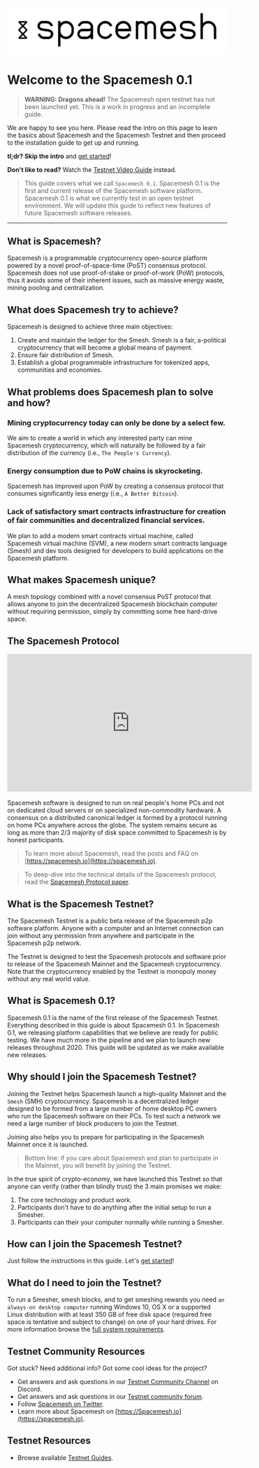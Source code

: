 ![](/images/logo.png)

# Welcome to the Spacemesh 0.1

> **WARNING: Dragons ahead!** The Spacemesh open testnet has not been launched yet. This is a work in progress and an incomplete guide.

We are happy to see you here. Please read the intro on this page to learn the basics about Spacemesh and the Spacemesh Testnet and then proceed to the installation guide to get up and running.

**tl;dr? Skip the intro** and [get started](guide/install.md)!

**Don't like to read?** Watch the [Testnet Video Guide](#) instead.

> This guide covers what we call `Spacemesh 0.1`. Spacemesh 0.1 is the first and current release of the Spacemesh software platform. Spacemesh 0.1 is what we currently test in an open testnet environment. We will update this guide to reflect new features of future Spacemesh software releases.

---

## What is Spacemesh?
Spacemesh is a programmable cryptocurrency open-source platform powered by a novel proof-of-space-time (PoST) consensus protocol. Spacemesh does not use proof-of-stake or proof-of-work (PoW) protocols, thus it avoids some of their inherent issues, such as massive energy waste, mining pooling and centralization.

## What does Spacemesh try to achieve?
Spacemesh is designed to achieve three main objectives:
1. Create and maintain the ledger for the Smesh. Smesh is a fair, a-political cryptocurrency that will become a global means of payment.
2. Ensure fair distribution of Smesh.
3. Establish a global programmable infrastructure for tokenized apps, communities and economies.

## What problems does Spacemesh plan to solve and how?

### Mining cryptocurrency today can only be done by a select few.
We aim to create a world in which any interested party can mine Spacemesh cryptocurrency, which will naturally be followed by a fair distribution of the currency (i.e., `The People's Currency`).

### Energy consumption due to PoW chains is skyrocketing.
Spacemesh has improved upon PoW by creating a consensus protocol that consumes significantly less energy (i.e., `A Better Bitcoin`).

### Lack of satisfactory smart contracts infrastructure for creation of fair communities and decentralized financial services.
We plan to add a modern smart contracts virtual machine, called Spacemesh virtual machine (SVM), a new modern smart contracts language (Smesh) and dev tools designed for developers to build applications on the Spacemesh platform.

## What makes Spacemesh unique?
A mesh topology combined with a novel consensus PoST protocol that allows anyone to join the decentralized Spacemesh blockchain computer without requiring permission, simply by committing some free hard-drive space.

## The Spacemesh Protocol
<div width="100%" align="center">
<iframe width="560" height="315" src="https://www.youtube-nocookie.com/embed/videoseries?list=PL5BszCNLCnMP49lAl2OWX3L8GK50ngq0Y" frameborder="0" allow="accelerometer; autoplay; encrypted-media; gyroscope; picture-in-picture" allowfullscreen></iframe>
</div>

Spacemesh software is designed to run on real people's home PCs and not on dedicated cloud servers or on specialized non-commodity hardware. A consensus on a distributed canonical ledger is formed by a protocol running on home PCs anywhere across the globe. The system remains secure as long as more than 2/3 majority of disk space committed to Spacemesh is by honest participants.

> To learn more about Spacemesh, read the posts and FAQ on [https://spacemesh.io](https://spacemesh.io).

> To deep-dive into the technical details of the Spacemesh protocol, read the [Spacemesh Protocol paper](https://spacemesh.io/spacemesh-protocol-v1-0).

## What is the Spacemesh Testnet?
The Spacemesh Testnet is a public beta release of the Spacemesh p2p software platform. Anyone with a computer and an Internet connection can join without any permission from anywhere and participate in the Spacemesh p2p network.

The Testnet is designed to test the Spacemesh protocols and software prior to release of the Spacemesh Mainnet and the Spacemesh cryptocurrency. Note that the cryptocurrency enabled by the Testnet is monopoly money without any real world value.

## What is Spacemesh 0.1?
Spacemesh 0.1 is the name of the first release of the Spacemesh Testnet. Everything described in this guide is about Spacemesh 0.1. In Spacemesh 0.1, we releasing platform capabilities that we believe are ready for public testing. We have much more in the pipeline and we plan to launch new releases throughout 2020. This guide will be updated as we make available new releases.

## Why should I join the Spacemesh Testnet?
Joining the Testnet helps Spacemesh launch a high-quality Mainnet and the `Smesh` (SMH) cryptocurrency. Spacemesh is a decentralized ledger designed to be formed from a large number of home desktop PC owners who run the Spacemesh software on their PCs. To test such a network we need a large number of block producers to join the Testnet.

Joining also helps you to prepare for participating in the Spacemesh Mainnet once it is launched.

> Bottom line: if you care about Spacemesh and plan to participate in the Mainnet, you will benefit by joining the Testnet.

In the true spirit of crypto-economy, we have launched this Testnet so that anyone can verify (rather than blindly trust) the 3 main promises we make:
1. The core technology and product work.
2. Participants don't have to do anything after the initial setup to run a Smesher.
3. Participants can their your computer normally while running a Smesher.

## How can I join the Spacemesh Testnet?
Just follow the instructions in this guide. Let's [get started](guide/install.md)!

## What do I need to join the Testnet?
To run a Smesher, smesh blocks, and to get smeshing rewards you need `an always-on desktop computer` running Windows 10, OS X or a supported Linux distribution with at least 350 GB of free disk space (required free space is tentative and subject to change) on one of your hard drives. For more information browse the [full system requirements](requirements.md).

## Testnet Community Resources
Got stuck? Need additional info? Got some cool ideas for the project?
- Get answers and ask questions in our [Testnet Community Channel](https://discord.gg/Mf8T4Db) on Discord.
- Get answers and ask questions in our [Testnet community forum](https://discord.gg/ASpy52C).
- Follow [Spacemesh on Twitter](https://twitter.com/teamspacemesh).
- Learn more about Spacemesh on [https://Spacemesh.io](https://spacemesh.io).

## Testnet Resources
- Browse available [Testnet Guides](all.md).
